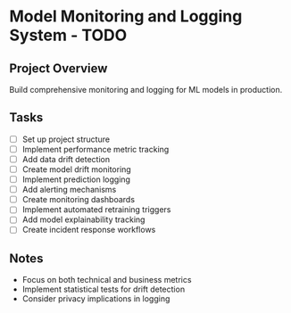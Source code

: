 # Model Monitoring and Logging System - TODO

## Project Overview
Build comprehensive monitoring and logging for ML models in production.

## Tasks
- [ ] Set up project structure
- [ ] Implement performance metric tracking
- [ ] Add data drift detection
- [ ] Create model drift monitoring
- [ ] Implement prediction logging
- [ ] Add alerting mechanisms
- [ ] Create monitoring dashboards
- [ ] Implement automated retraining triggers
- [ ] Add model explainability tracking
- [ ] Create incident response workflows

## Notes
- Focus on both technical and business metrics
- Implement statistical tests for drift detection
- Consider privacy implications in logging
